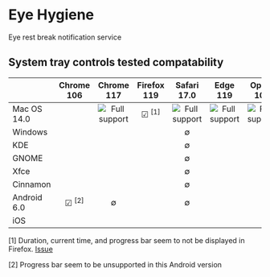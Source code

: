 # Eye Hygiene

Eye rest break notification service

## System tray controls tested compatability

|             |    Chrome 106    |                           Chrome 117                           |   Firefox 119    |                          Safari 17.0                           |                            Edge 119                            |                           Opera 104                            |
|:------------|:----------------:|:--------------------------------------------------------------:|:----------------:|:--------------------------------------------------------------:|:--------------------------------------------------------------:|:--------------------------------------------------------------:|
| Mac OS 14.0 |                  | ![Full support](https://imageup.ru/img60/4624309/checkbox.png) | ☑ <sup>[1]</sup> | ![Full support](https://imageup.ru/img60/4624309/checkbox.png) | ![Full support](https://imageup.ru/img60/4624309/checkbox.png) | ![Full support](https://imageup.ru/img60/4624309/checkbox.png) |
| Windows     |                  |                                                                |                  |                               ∅                                |                                                                |                                                                |
| KDE         |                  |                                                                |                  |                               ∅                                |                                                                |                                                                |
| GNOME       |                  |                                                                |                  |                               ∅                                |                                                                |                                                                |
| Xfce        |                  |                                                                |                  |                               ∅                                |                                                                |                                                                |
| Cinnamon    |                  |                                                                |                  |                               ∅                                |                                                                |                                                                |
| Android 6.0 | ☑ <sup>[2]</sup> |                               ∅                                |                  |                               ∅                                |                                                                |                                                                |
| iOS         |                  |                                                                |                  |                                                                |                                                                |                                                                |

[1] Duration, current time, and progress bar seem to not be displayed in Firefox. [Issue](https://bugzilla.mozilla.org/show_bug.cgi?id=1864301)

[2] Progress bar seem to be unsupported in this Android version
